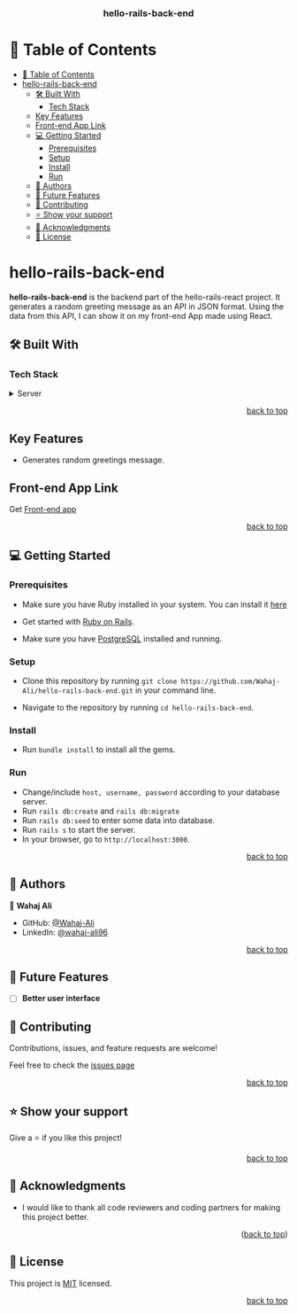 <a name="readme-top"></a>

<div align="center">
  <h3><b>hello-rails-back-end</b></h3>
</div>

<!-- TABLE OF CONTENTS -->

# 📗 Table of Contents

- [📗 Table of Contents](#-table-of-contents)
- [hello-rails-back-end](#hello-rails-back-end)
  - [🛠 Built With ](#-built-with-)
    - [Tech Stack ](#tech-stack-)
  - [Key Features ](#key-features-)
  - [Front-end App Link ](#front-end-app-link-)
  - [💻 Getting Started ](#-getting-started-)
    - [Prerequisites](#prerequisites)
    - [Setup](#setup)
    - [Install](#install)
    - [Run](#run)
  - [👥 Authors ](#-authors-)
  - [🔭 Future Features ](#-future-features-)
  - [🤝 Contributing ](#-contributing-)
  - [⭐️ Show your support ](#️-show-your-support-)
  - [🙏 Acknowledgments ](#-acknowledgments-)
  - [📝 License ](#-license-)

<!-- PROJECT DESCRIPTION -->

# hello-rails-back-end<a name="about-project"></a>

**hello-rails-back-end** is the backend part of the hello-rails-react project. It generates a random greeting message as an API in JSON format. Using the data from this API, I can show it on my front-end App made using React.

## 🛠 Built With <a name="built-with"></a>

### Tech Stack <a name="tech-stack"></a>

<details>
  <summary>Server</summary>
  <ul>
    <li><a href="https://www.ruby-lang.org/en/">Ruby</a></li>
    <li><a href="https://rubyonrails.org/">Ruby on Rails</a></li>
    <li><a href="https://www.postgresql.org/">Postgresql</a></li>
  </ul>
</details>

<p align="right"><a href="#readme-top">back to top</a></p>

<!-- Key Features -->
## Key Features <a name="key-features"></a>

- Generates random greetings message.
  
## Front-end App Link <a name="front-end"></a>


Get [Front-end app]()


<p align="right"><a href="#readme-top">back to top</a></p>

<!-- GETTING STARTED -->

## 💻 Getting Started <a name="getting-started"></a>
### Prerequisites

  * Make sure you have Ruby installed in your system. You can install it [here](https://www.ruby-lang.org/en/documentation/installation/)

  * Get started with [Ruby on Rails](https://guides.rubyonrails.org/getting_started.html).

  * Make sure you have [PostgreSQL](https://www.postgresql.org/) installed and running.

### Setup

  * Clone this repository by running `git clone https://github.com/Wahaj-Ali/hello-rails-back-end.git` in your command line.

  * Navigate to the repository by running `cd hello-rails-back-end`.

### Install

  * Run `bundle install` to install all the gems.

### Run

  *  Change/include `host, username, password` according to your database server.
  *  Run `rails db:create` and `rails db:migrate`
  *  Run `rails db:seed` to enter some data into database.
  *  Run `rails s` to start the server.
  *  In your browser, go to `http://localhost:3000`.


<p align="right"><a href="#readme-top">back to top</a></p>

<!-- AUTHORS -->

## 👥 Authors <a name="authors"></a>

👤 **Wahaj Ali**

- GitHub: [@Wahaj-Ali](https://github.com/Wahaj-Ali)
- LinkedIn: [@wahaj-ali96](https://www.linkedin.com/in/wahaj-ali96/)


<p align="right"><a href="#readme-top">back to top</a></p>

<!-- FUTURE FEATURES -->

## 🔭 Future Features <a name="future-features"></a>

- [ ] **Better user interface**


<!-- CONTRIBUTING -->

## 🤝 Contributing <a name="contributing"></a>

Contributions, issues, and feature requests are welcome!

Feel free to check the [issues page](https://github.com/Wahaj-Ali/hello-rails-back-end/issues)

<p align="right"><a href="#readme-top">back to top</a></p>

<!-- SUPPORT -->

## ⭐️ Show your support <a name="support"></a>

Give a ⭐️ if you like this project!

<p align="right"><a href="#readme-top">back to top</a></p>

## 🙏 Acknowledgments <a name="acknowledgements"></a>

- I would like to thank all code reviewers and coding partners for making this project better.
  
<p align="right">(<a href="#readme-top">back to top</a>)</p>
<!-- LICENSE -->

## 📝 License <a name="license"></a>

This project is [MIT](./LICENSE) licensed.

<p align="right"><a href="#readme-top">back to top</a></p>